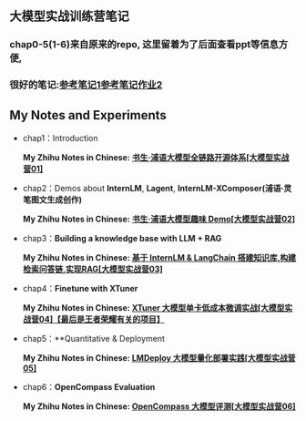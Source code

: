 ## 大模型实战训练营笔记

### chap0-5(1-6)来自原来的repo, 这里留着为了后面查看ppt等信息方便, 
### 很好的笔记:[参考笔记1](https://github.com/SimonGuoNjust/Notes/tree/main/internLM )[参考笔记作业2](https://zhuanlan.zhihu.com/p/680398625)

## My Notes and Experiments

- chap1：Introduction
  
  **My Zhihu Notes in Chinese: [书生·浦语大模型全链路开源体系[大模型实战营01]](https://zhuanlan.zhihu.com/p/675922698)**
  
- chap2：Demos about **InternLM**, **Lagent**, **InternLM-XComposer(浦语·灵笔图文生成创作)**
  
  **My Zhihu Notes in Chinese: [书生·浦语大模型趣味 Demo[大模型实战营02]](https://zhuanlan.zhihu.com/p/682062942)**
  
- chap3：**Building a knowledge base with LLM + RAG**
    
  **My Zhihu Notes in Chinese: [基于 InternLM & LangChain 搭建知识库,构建检索问答链,实现RAG[大模型实战营03]](https://zhuanlan.zhihu.com/p/682063982)**
  
- chap4：**Finetune with XTuner**
    
  **My Zhihu Notes in Chinese: [XTuner 大模型单卡低成本微调实战[大模型实战营04]【最后是王者荣耀有关的项目】](https://zhuanlan.zhihu.com/p/682241646)**
  
- chap5：**Quantitative & Deployment
    
  **My Zhihu Notes in Chinese: [LMDeploy 大模型量化部署实践[大模型实战营05]](https://zhuanlan.zhihu.com/p/682732483)**
  
- chap6：**OpenCompass Evaluation**
   
  **My Zhihu Notes in Chinese: [OpenCompass 大模型评测[大模型实战营06]](https://zhuanlan.zhihu.com/p/683540086)**
